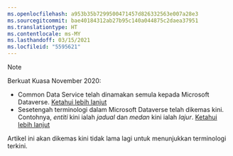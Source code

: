 ```yaml
---
ms.openlocfilehash: a953b35b7299500471457d826332563e007a28e3
ms.sourcegitcommit: bae40184312ab27b95c140a044875c2daea37951
ms.translationtype: HT
ms.contentlocale: ms-MY
ms.lasthandoff: 03/15/2021
ms.locfileid: "5595621"
---
```

> [!NOTE]
> Berkuat Kuasa November 2020:
> - Common Data Service telah dinamakan semula kepada Microsoft Dataverse. [Ketahui lebih lanjut](https://aka.ms/PAuAppBlog)
> - Sesetengah terminologi dalam Microsoft Dataverse telah dikemas kini. Contohnya, *entiti* kini ialah *jadual* dan *medan* kini ialah *lajur*. [Ketahui lebih lanjut](/powerapps/maker/data-platform/data-platform-intro)
>
> Artikel ini akan dikemas kini tidak lama lagi untuk menunjukkan terminologi terkini.